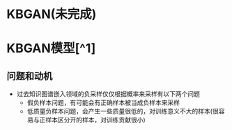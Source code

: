 # KBGAN(未完成)

# KBGAN模型[^1]
## 问题和动机
* 过去知识图谱嵌入领域的负采样仅仅根据概率来采样有以下两个问题
    * 假负样本问题，有可能会有正确样本被当成负样本来采样
    * 低质量负样本问题，会产生一些质量很低的，对训练意义不大的样本(很容易与正样本区分开的样本，对训练贡献很小)

